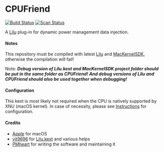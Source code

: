 CPUFriend
=========

[![Build Status](https://github.com/acidanthera/CPUFriend/actions/workflows/main.yml/badge.svg?branch=master)](https://github.com/acidanthera/CPUFriend/actions) [![Scan Status](https://scan.coverity.com/projects/16841/badge.svg?flat=1)](https://scan.coverity.com/projects/16841)

A [Lilu](https://github.com/acidanthera/Lilu) plug-in for dynamic power management data injection.

#### Notes
This repository must be compiled with latest [Lilu](https://github.com/acidanthera/Lilu) and [MacKernelSDK](https://github.com/acidanthera/MacKernelSDK), otherwise the compilation will fail!

Note: ***Debug version of Lilu.kext and MacKernelSDK project folder should be put in the same folder as CPUFriend! And debug versions of Lilu and CPUFriend should also be used together when debugging!***

#### Configuration
This kext is most likely not required when the CPU is natively supported by XNU (macOS kernel). In case of necessity, please see [Instructions](https://github.com/acidanthera/CPUFriend/blob/master/Instructions.md) for configuration.

#### Credits
- [Apple](https://www.apple.com) for macOS
- [vit9696](https://github.com/vit9696) for [Lilu.kext](https://github.com/acidanthera/Lilu) and various helps
- [PMheart](https://github.com/PMheart) for writing the software and maintaining it
